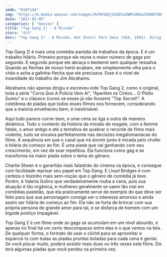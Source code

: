 ```yaml
---
imdb: "0107144"
img: "https://m.media-amazon.com/images/M/MV5BZjU2ODlmZWMtODEwZS00NTQ0LTk1ZDYtYzk0ZjE3ZGZhMGM0XkEyXkFqcGdeQXVyMTQxNzMzNDI@._V1_SX101_CR0,0,101,150_.jpg"
date: "2017-03-05"
categories: [ "movies" ]
title: "Top Gang 2! - A Missão"
stars: "4/5"
desc: "Top Gang 2! - A Missão. Hot Shots! Part Deux (USA, 1993). Dirigido por Jim Abrahams. Escrito por Jim Abrahams, Pat Proft. Com Charlie Sheen (Topper Harley), Lloyd Bridges (Tug Benson), Valeria Golino (Ramada Rodham Hayman), Richard Crenna (Col. Denton Walters), Brenda Bakke (Michelle Rodham Huddleston), Miguel Ferrer (Harbinger), Rowan Atkinson (Dexter Hayman), Jerry Haleva (Saddam Hussein), David Wohl (Gerou)."
---
```

Top Gang 2! é mais uma comédia-paródia de trabalhos da época. E é um trabalho hilário. Primeiro porque ele reúne o maior número de gags por segundo. E segundo porque ele abraça o besteirol sem qualquer ressalva. Quando as flechas de nosso herói acabam, ele simplesmente olha para o chão e acha a galinha-flecha que ele precisava. Esse é o nível de insanidade do trabalho de Jim Abrahams.

Abrahams não apenas dirigiu e escreveu este Top Gang 2, como o original, toda a série "Corra Que A Polícia Vem Aí", "Apertem os Cintos... O Piloto Sumiu" e o clássico (como se esses já não fossem) "Top Secret!". A coletânea de piadas que todos esses filmes nos fornecem, considerando que a maioria envelheceu bem, é inestimável.

Aqui tudo parece correr bem, e uma cena se liga a outra de maneira dinâmica. Todo o contexto da história da missão de resgate, com a femme fatale, o amor antigo e até a tentativa de quebrar o recorde de filme mais violento, tudo se encaixa perfeitamente nas decisões megalomaníacas do filme. A sequência em que o casal que irá dormir junto é mirada pelo chofer é hilária do começo ao fim. É uma piada que vai ganhando com seu crescimento, em vez de soar repetitiva. Ela funciona como gag e se transforma na maior piada sobre o tema do gênero.

Charlie Sheen é o garanhão mais falastrão do cinema na época, e consegue com facilidade reprisar seu papel em Top Gang. E Lloyd Bridges é com certeza o tiozinho mais sem-noção que o gênero de comédia já teve. Porém, é Valeria Golino que verdadeiramente rouba a cena, pois sua atuação é tão orgânica, e mulheres geralmente se saem tão mal em comédias pastelão, que ela praticamente serve de exemplo do que deve ser feito para que sua personagem consiga ser o interesse amoroso e ainda assim ser hilária do começo ao fim. Ela não se furta de brincar com sua própria persona de grande amor para tal, e se disfarça de homem com um bigode postiço impagável.

Top Gang 2 é um filme onde as gags se acumulam em um nível absurdo, e apenas no final há um certo descompasso entre elas e o que vemos na tela. De qualquer forma, o formato de usar o clichê para se aproveitar e espancá-lo com todas as piadas prontas boladas para cada cena é genial. Se você piscar muito, poderá assistir mais duas ou três vezes este filme. Ele terá algumas piadas que você perdeu na primeira vez.
